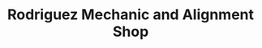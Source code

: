 ---
title: "Rodriguez Mechanic and Alignment Shop"
url: /indianapolis/rodriguez-mechanic-and-alignment-shop/
shop: car repair
---